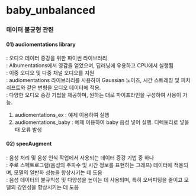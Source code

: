 # baby_unbalanced
### 데이터 불균형 관련

#### 01) audiomentations library  
: 오디오 데이터 증강을 위한 파이썬 라이브러리  
: Albumentations에서 영감을 얻었으며, 딥러닝에 유용하고 CPU에서 실행됨  
: 이중 오디오 및 다중 채널 오디오를 지원  
: audiomentations 라이브러리를 사용하여 Gaussian 노이즈, 시간 스트레칭 및 피치 쉬프트와 같은 변형을 오디오 데이터에 적용.  
: 다양한 오디오 증강 기법을 제공하며, 원하는 대로 파이프라인을 구성하여 사용이 가능.  

1. audiomentations_ex : 예제 이용하여 실행
2. audiomentations_baby : 예제 이용하여 baby 음성 넣어 실행. 디렉토리로 넣을 때 오류 발생


#### 02) specAugment  
: 음성 처리 및 음성 인식 작업에서 사용되는 데이터 증강 기법 중 하나  
: 주로 스펙트로그램(음성의 주파수 및 시간 정보를 표현하는 그래프) 데이터에 적용되며, 모델의 일반화 성능을 향상시키는 데 도움  
:  음성 데이터의 불규칙성 및 다양성을 높이는 데 사용되며, 특히 오버피팅을 줄이고 모델의 강인성을 향상시키는 데 도움  
